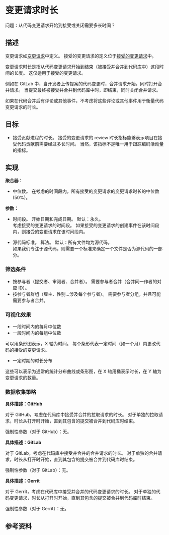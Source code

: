 # 变更请求时长

问题：从代码变更请求开始到接受或关闭需要多长时间？


## 描述

变更请求如[变更请求](https://github.com/chaoss/translations/tree/main/chinese/wg-evolution/code-development-process-quality/Change_Requests.md)中定义。 接受的变更请求的定义位于[接受的变更请求](https://github.com/chaoss/translations/blob/main/chinese/wg-evolution/code-development-efficiency/Change_Requests_Accepted.md)中。

变更请求时长是指从代码变更请求开始到结束（被接受并合并到代码库中）这段时间的长度。 这仅适用于接受的变更请求。

例如在 GitLab 中，当开发者上传提案的代码变更时，合并请求开始，同时打开合并请求。 当提交最终被接受并合并到代码库中时，即结束，同时关闭合并请求。

如果在代码合并后有评论或其他事件，不考虑将这些评论或其他事件用于衡量代码变更请求的时长。


## 目标

* 接受贡献进程的时长。 接受的变更请求的 review 时长指标能够表示项目在接受代码贡献前需要经过多长时间。 当然，该指标不是唯一用于跟踪编码活动量的指标。


## 实现

**聚合器：**
* 中位数。 在考虑的时间段内，所有接受的变更请求的变更请求时长的中位数 (50%)。

**参数：**
* 时间段。 开始日期和完成日期。 默认：永久。  
  考虑接受的变更请求的时间段。 如果接受的变更请求的创建事件在该时间段内，则接受的变更请求在该时间段内。

* 源代码标准。 算法。 默认：所有文件均为源代码。  
  如果我们专注于源代码，则需要一个标准来确定一个文件是否为源代码的一部分。

### 筛选条件

* 按参与者（提交者、审阅者、合并者）。 需要参与者合并（合并同一作者的对应 ID）。
* 按参与者群组（雇主、性别…涉及每个参与者）。 需要参与者分组，并且可能需要参与者合并。


### 可视化效果

* 一段时间内的每月中位数
* 一段时间内的每组中位数

可以用条形图表示，X 轴为时间。 每个条形代表一定时间（如一个月）内更改代码的接受的变更请求。

* 一定时期的时长分布

这些可以表示为通常的统计分布曲线或条形图，在 X 轴用桶表示时长，在 Y 轴为变更请求的数量。


### 数据收集策略

**具体描述：GitHub**

对于 GitHub，考虑在代码库中接受并合并的拉取请求的时长。 对于单独的拉取请求，时长从打开时开始，直到其包含的提交被合并到代码库时结束。

强制性参数（对于 GitHub）：无。

**具体描述：GitLab**

对于 GitLab，考虑在代码库中接受并合并的合并请求的时长。 对于单独的合并请求，时长从打开时开始，直到其包含的提交被合并到代码库时结束。

强制性参数（对于 GitLab）：无。

**具体描述：Gerrit**

对于 Gerrit，考虑在代码库中接受并合并的代码变更请求的时长。 对于单独的代码变更请求，时长从打开时开始，直到其包含的提交被合并到代码库时结束。

强制性参数（对于 Gerrit）：无。

## 参考资料

